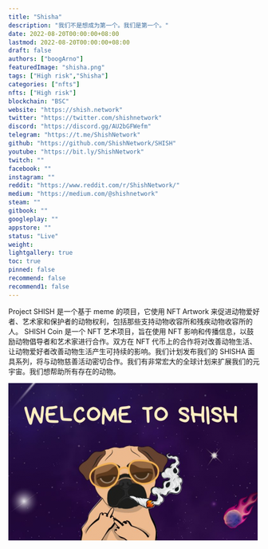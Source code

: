 ```yaml
---
title: "Shisha"
description: "我们不是想成为第一个。我们是第一个。"
date: 2022-08-20T00:00:00+08:00
lastmod: 2022-08-20T00:00:00+08:00
draft: false
authors: ["boogArno"]
featuredImage: "shisha.png"
tags: ["High risk","Shisha"]
categories: ["nfts"]
nfts: ["High risk"]
blockchain: "BSC"
website: "https://shish.network"
twitter: "https://twitter.com/shishnetwork"
discord: "https://discord.gg/AU2bGFWefm"
telegram: "https://t.me/ShishNetwork"
github: "https://github.com/ShishNetwork/SHISH"
youtube: "https://bit.ly/ShishNetwork"
twitch: ""
facebook: ""
instagram: ""
reddit: "https://www.reddit.com/r/ShishNetwork/"
medium: "https://medium.com/@shishnetwork"
steam: ""
gitbook: ""
googleplay: ""
appstore: ""
status: "Live"
weight: 
lightgallery: true
toc: true
pinned: false
recommend: false
recommend1: false
---
```

Project SHISH 是一个基于 meme 的项目，它使用 NFT Artwork 来促进动物爱好者、艺术家和保护者的动物权利，包括那些支持动物收容所和残疾动物收容所的人。 SHISH Coin 是一个 NFT 艺术项目，旨在使用 NFT 影响和传播信息，以鼓励动物倡导者和艺术家进行合作。双方在 NFT 代币上的合作将对改善动物生活、让动物爱好者改善动物生活产生可持续的影响。我们计划发布我们的 SHISHA 面具系列，将与动物慈善活动密切合作。我们有非常宏大的全球计划来扩展我们的元宇宙。我们想帮助所有存在的动物。

![shisha-dapp-defi-bsc-image1-500x315_b816eb56029d5d712220ccaa21f930b7](shisha-dapp-defi-bsc-image1-500x315_b816eb56029d5d712220ccaa21f930b7.png)


